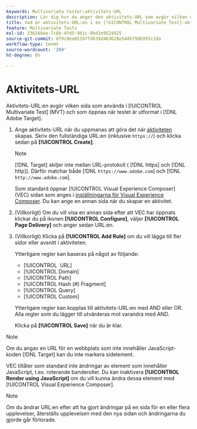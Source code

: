 ```yaml
---
keywords: Multivariata tester;aktivitets-URL
description: Lär dig hur du anger den aktivitets-URL som avgör vilken sida som används i testet och som öppnas när aktiviteten [!UICONTROL Multivariate Test] utformas med  [!DNL Adobe Target].
title: Vad är aktivitets-URL:en i en [!UICONTROL Multivariate Test]-aktivitet (MVT)?
feature: Multivariate Tests
exl-id: 336169ae-7c8b-4fd5-9b1c-0bd3e9524425
source-git-commit: 8f9c0ea65197fd639d463628e54db79db993c2da
workflow-type: tm+mt
source-wordcount: '269'
ht-degree: 0%

---
```


# Aktivitets-URL

Aktivitets-URL:en avgör vilken sida som används i [!UICONTROL Multivariate Test] (MVT) och som öppnas när testet är utformat i [!DNL Adobe Target].

1. Ange aktivitets-URL när du uppmanas att göra det när [aktiviteten](/help/main/c-activities/c-multivariate-testing/t-create-multivariate-test/create-multivariate-test.md) skapas. Skriv den fullständiga URL:en (inklusive `https://`) och klicka sedan på **[!UICONTROL Create]**.

   >[!NOTE]
   >
   >[!DNL Target] skiljer inte mellan URL-protokoll ( [!DNL https] och [!DNL http]). Därför matchar både [!DNL `https://www.adobe.com`] och [!DNL `http://www.adobe.com`].

   Som standard öppnar [!UICONTROL Visual Experience Composer] (VEC) sidan som anges i [inställningarna för Visual Experience Composer](/help/main/administrating-target/visual-experience-composer-set-up.md). Du kan ange en annan sida när du skapar en aktivitet.

1. (Villkorligt) Om du vill visa en annan sida efter att VEC har öppnats klickar du på ikonen **[!UICONTROL Configure]**, väljer **[!UICONTROL Page Delivery]** och anger sedan URL:en.

1. (Villkorligt) Klicka på **[!UICONTROL Add Rule]** om du vill lägga till fler sidor eller avsnitt i aktiviteten.

   Ytterligare regler kan baseras på något av följande:

   * [!UICONTROL &#x200B; URL]
   * [!UICONTROL Domain]
   * [!UICONTROL Path]
   * [!UICONTROL Hash (#) Fragment]
   * [!UICONTROL Query]
   * [!UICONTROL Custom]

   Ytterligare regler kan kopplas till aktivitets-URL:en med AND eller OR. Alla regler som du lägger till utvärderas mot varandra med AND.

   Klicka på **[!UICONTROL Save]** när du är klar.

>[!NOTE]
>
>Om du angav en URL för en webbplats som inte innehåller JavaScript-koden [!DNL Target] kan du inte markera sidelement.
>
>VEC tillåter som standard inte ändringar av element som innehåller JavaScript, t.ex. roterande banderoller. Du kan inaktivera **[!UICONTROL Render using JavaScript]** om du vill kunna ändra dessa element med [!UICONTROL Visual Experience Composer].

>[!NOTE]
>
>Om du ändrar URL:en efter att ha gjort ändringar på en sida för en eller flera upplevelser, återställs upplevelsen med den nya sidan och ändringarna du gjorde går förlorade.
